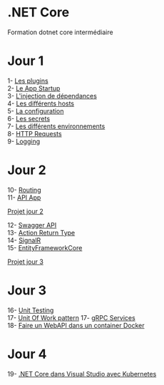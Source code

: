 # .NET Core
Formation dotnet core intermédiaire

# Jour 1

1- [Les plugins](Jour1/1-Plugins/README.md)<BR>
2- [Le App Startup](Jour1/2-Startup/README.md)<BR>
3- [L'injection de dépendances](Jour1/3-DependencyInjection/README.md)<BR>
4- [Les différents hosts](Jour1/4-Hosts/README.md)<BR>
5- [La configuration](Jour2/5-Configuration/README.md)<BR>
6- [Les secrets](Jour2/6-Secrets/README.md)<BR>
7- [Les différents environnements](Jour2/7-Environnements/README.md)<BR>
8- [HTTP Requests](Jour2/8-HTTPRequests/README.md)<BR>
9- [Logging](Jour2/9-Logging/README.md)<BR>

# Jour 2
10- [Routing](Jour2/10-Routing/README.md)<BR>
11- [API App](Jour2/11-APIApp/README.md)<BR>

[Projet jour 2](Jour2/README.md)

12- [Swagger API](Jour3/12-Swagger/README.md)<BR>
13- [Action Return Type](Jour3/13-ActionReturnType/README.md)<BR>
14- [SignalR](Jour3/14-SignalR/README.md)<BR>
15- [EntityFrameworkCore](Jour3/15-EntityFrameworkCore/README.md)<BR>

[Projet jour 3](Jour3/README.md)

# Jour 3
16- [Unit Testing](Jour4/16-UnitTesting/README.md)<BR>
17- [Unit Of Work pattern](Jour4/17-UnitOfWork/README.md)
17- [gRPC Services](Jour4/18-gRPC/README.md)<BR>
18- [Faire un WebAPI dans un container Docker](Jour4/19-WebAPIDocker/README.md)<BR>

# Jour 4
19- [.NET Core dans Visual Studio avec Kubernetes](Jour4/20-Kubernetes/README.md)<BR>